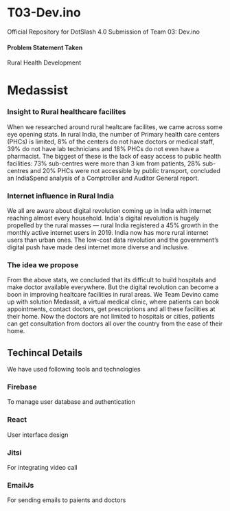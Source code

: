 # T03-Dev.ino
Official Repository for DotSlash 4.0 Submission of Team 03: Dev.ino

#### Problem Statement Taken
Rural Health Development

# Medassist

### Insight to Rural healthcare facilites 
When we researched around rural healtcare facilites, we came across some eye opening stats. 
In rural India, the number of Primary health care centers (PHCs) is limited, 8% of the centers do not have doctors or medical staff, 39% do not have lab technicians and 18% PHCs do not even have a pharmacist.
The biggest of these is the lack of easy access to public health facilities: 73% sub-centres were more than 3 km from patients, 28% sub-centres and 20% PHCs were not accessible by public transport, concluded an IndiaSpend analysis of a Comptroller and Auditor General report.

### Internet influence in Rural India
We all are aware about digital revolution coming up in India with internet reaching almost every household. 
India's digital revolution is hugely propelled by the rural masses — rural India registered a 45% growth in the monthly active internet users in 2019. India now has more rural internet users than urban ones. The low-cost data revolution and the government’s digital push have made desi internet more diverse and inclusive.

### The idea we propose
From the above stats, we concluded that its difficult to build hospitals and make doctor available everywhere. But the digital revolution can become a boon in improving healtcare facilities in rural areas. 
We Team Devino came up with solution Medassit, a virtual medical clinic, where patients can book appointments, contact doctors, get prescriptions and all these facilities at their home.
Now the doctors are not limited to hospitals or cities, patients can get consultation from doctors all over the country from the ease of their home. 

## Techincal Details 
We have used following tools and technologies 

### Firebase
To manage user database and authentication

### React 
User interface design

### Jitsi 
For integrating video call 

### EmailJs 
For sending emails to paients and doctors



